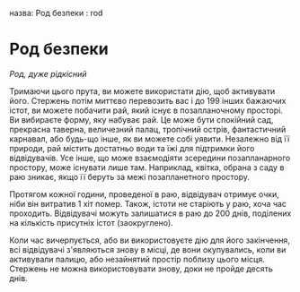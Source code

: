 назва: Род безпеки : rod

# Род безпеки
_Род, дуже рідкісний_

Тримаючи цього прута, ви можете використати дію, щоб активувати його. Стержень потім миттєво перевозить вас і до 199 інших бажаючих істот, ви можете побачити рай, який існує в позапланочному просторі. Ви вибираєте форму, яку набуває рай. Це може бути спокійний сад, прекрасна таверна, величезний палац, тропічний острів, фантастичний карнавал, або будь-що інше, як ви можете собі уявити. Незалежно від її природи, рай містить достатньо води та їжі для підтримки його відвідувачів. Усе інше, що може взаємодіяти зсередини позапланарного простору, може існувати лише там. Наприклад, квітка, обрана з саду в раю зникає, якщо її беруть за межі позапланетного простору.

Протягом кожної години, проведеної в раю, відвідувач отримує очки, ніби він витратив 1 хіт помер. Також, істоти не старіють у раю, хоча час проходить. Відвідувачі можуть залишатися в раю до 200 днів, поділених на кількість присутніх істот (заокруглено).

Коли час вичерпується, або ви використовуєте дію для його закінчення, всі відвідувачі з'являються знову в місці, де вони окупувались, коли ви активували палицю, або незайнятий простір поблизу цього місця. Стержень не можна використовувати знову, доки не пройде десять днів. 